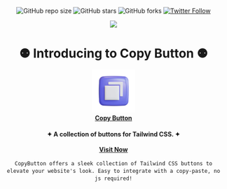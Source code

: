 <div align="center">                                                                                                
  
  ![GitHub repo size](https://img.shields.io/github/repo-size/codeaashu/CopyButton)
  ![GitHub stars](https://img.shields.io/github/stars/codeaashu/CopyButton?style=social) 
  ![GitHub forks](https://img.shields.io/github/forks/codeaashu/CopyButton?style=social)
[![Twitter Follow](https://img.shields.io/twitter/follow/warrior_aashuu?style=social)](https://twitter.com/intent/follow?screen_name=warrior_aashuu)

<img src="https://user-images.githubusercontent.com/74038190/212284100-561aa473-3905-4a80-b561-0d28506553ee.gif" width="2300">
  <h1 align="center">⚉ Introducing to Copy Button ⚉</h1>
  <img src="./public/CopyButton.webp" width="100px" />
  <br><a href="https://copybutton.vercel.app/"><strong>Copy Button</strong></a>
  <h4 align="center">✦ A collection of buttons for Tailwind CSS. ✦</h4>
  <a href="https://copybutton.vercel.app/"><strong>Visit Now</strong></a></br>
  
  
  ` CopyButton offers a sleek collection of Tailwind CSS buttons to elevate your website's look. Easy to integrate with a copy-paste, no js required! `